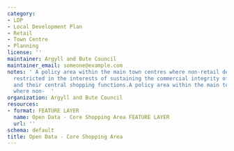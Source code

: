 ```yaml
---
category:
- LDP
- Local Development Plan
- Retail
- Town Centre
- Planning
license: ''
maintainer: Argyll and Bute Council
maintainer_email: someone@example.com
notes: ' A policy area within the main town centres where non-retail development is
  restricted in the interests of sustaining the commercial integrity of the town centres
  and their central shopping functions.A policy area within the main town centres
  where non-  '
organization: Argyll and Bute Council
resources:
- format: FEATURE LAYER
  name: Open Data - Core Shopping Area FEATURE LAYER
  url: ''
schema: default
title: Open Data - Core Shopping Area
---
```

